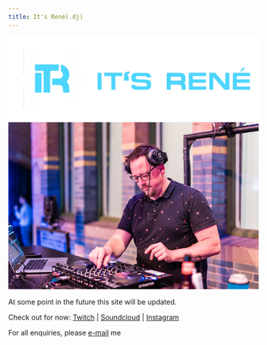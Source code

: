 ```yaml
---
title: It's René(.dj)
---
```

<img src="banner.png" alt="banner" width="600"/>

<img src="images/gotoams_2024.jpg" alt="profile picture" width="600"/>

At some point in the future this site will be updated.


Check out for now:
[Twitch](https://www.twitch.tv/itsrene_nl) | 
[Soundcloud](https://soundcloud.com/itsrene_nl) | 
[Instagram](https://www.instagram.com/itsrene_nl/)


For all enquiries, please [e-mail](mailto:rene@itsrene.nl) me

